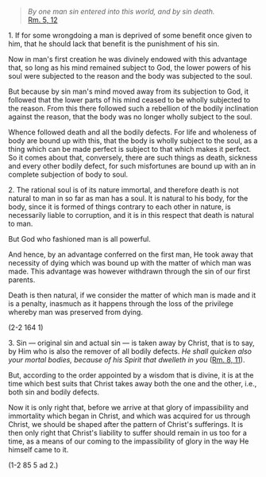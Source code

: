 
> _By one man sin entered into this world, and by sin death._  
[Rm. 5, 12](https://vulgata.online/bible/Rm.5?ed=DR2&vfn=DR2.Rm.5.12:vs)

1\. If for some wrongdoing a man is deprived of some benefit once given to him, that he should lack that benefit is the punishment of his sin.

Now in man's first creation he was divinely endowed with this advantage that, so long as his mind remained subject to God, the lower powers of his soul were subjected to the reason and the body was subjected to the soul.

But because by sin man's mind moved away from its subjection to God, it followed that the lower parts of his mind ceased to be wholly subjected to the reason. From this there followed such a rebellion of the bodily inclination against the reason, that the body was no longer wholly subject to the soul.

Whence followed death and all the bodily defects. For life and wholeness of body are bound up with this, that the body is wholly subject to the soul, as a thing which can be made perfect is subject to that which makes it perfect. So it comes about that, conversely, there are such things as death, sickness and every other bodily defect, for such misfortunes are bound up with an in complete subjection of body to soul.

2\. The rational soul is of its nature immortal, and therefore death is not natural to man in so far as man has a soul. It is natural to his body, for the body, since it is formed of things contrary to each other in nature, is necessarily liable to corruption, and it is in this respect that death is natural to man.

But God who fashioned man is all powerful.

And hence, by an advantage conferred on the first man, He took away that necessity of dying which was bound up with the matter of which man was made. This advantage was however withdrawn through the sin of our first parents.

Death is then natural, if we consider the matter of which man is made and it is a penalty, inasmuch as it happens through the loss of the privilege whereby man was preserved from dying.

(2-2 164 1)

3\. Sin — original sin and actual sin — is taken away by Christ, that is to say, by Him who is also the remover of all bodily defects. _He shall quicken also your mortal bodies, because of his Spirit that dwelleth in you_ ([Rm. 8, 11](https://vulgata.online/bible/Rm.8?ed=DR2&vfn=DR2.Rm.8.11:vs)).

But, according to the order appointed by a wisdom that is divine, it is at the time which best suits that Christ takes away both the one and the other, i.e., both sin and bodily defects.

Now it is only right that, before we arrive at that glory of impassibility and immortality which began in Christ, and which was acquired for us through Christ, we should be shaped after the pattern of Christ's sufferings. It is then only right that Christ's liability to suffer should remain in us too for a time, as a means of our coming to the impassibility of glory in the way He himself came to it.

(1-2 85 5 ad 2.)

